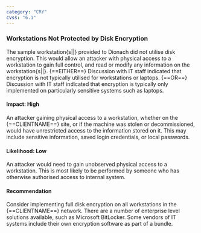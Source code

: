 ```yaml
---
category: "CRY"
cvss: "6.1"
---
```

### Workstations Not Protected by Disk Encryption
The sample workstation{s||} provided to Dionach did not utilise disk encryption. This would allow an attacker with physical access to a workstation to gain full control, and read or modify any information on the workstation{s||}. {==EITHER==} Discussion with IT staff indicated that encryption is not typically utilised for workstations or laptops. {==OR==} Discussion with IT staff indicated that encryption is typically only implemented on particularly sensitive systems such as laptops.
#### Impact: High
An attacker gaining physical access to a workstation, whether on the {==CLIENTNAME==} site, or if the machine was stolen or decommissioned, would have unrestricted access to the information stored on it. This may include sensitive information, saved login credentials, or local passwords.
#### Likelihood: Low
An attacker would need to gain unobserved physical access to a workstation. This is most likely to be performed by someone who has otherwise authorised access to internal system.
#### Recommendation
Consider implementing full disk encryption on all workstations in the {==CLIENTNAME==} network. There are a number of enterprise level solutions available, such as Microsoft BitLocker. Some vendors of IT systems include their own encryption software as part of a bundle.
